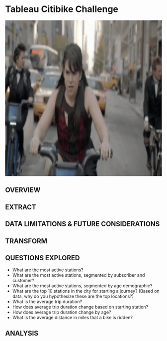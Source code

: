# Tableau Citibike Challenge
<img src="/img/citibike_gif.gif" width="1000" height="500"/>

## OVERVIEW
## EXTRACT
## DATA LIMITATIONS & FUTURE CONSIDERATIONS
## TRANSFORM
## QUESTIONS EXPLORED

  * What are the most active stations?
  * What are the most active stations, segmented by subscriber and customer?
  * What are the most active stations, segmented by age demographic?
  * What are the top 10 stations in the city for starting a journey? (Based on data, why do you hypothesize these are the top locations?)
  * What is the average trip duration?
  * How does average trip duration change based on starting station?
  * How does average trip duration change by age?
  * What is the average distance in miles that a bike is ridden?
 
## ANALYSIS

